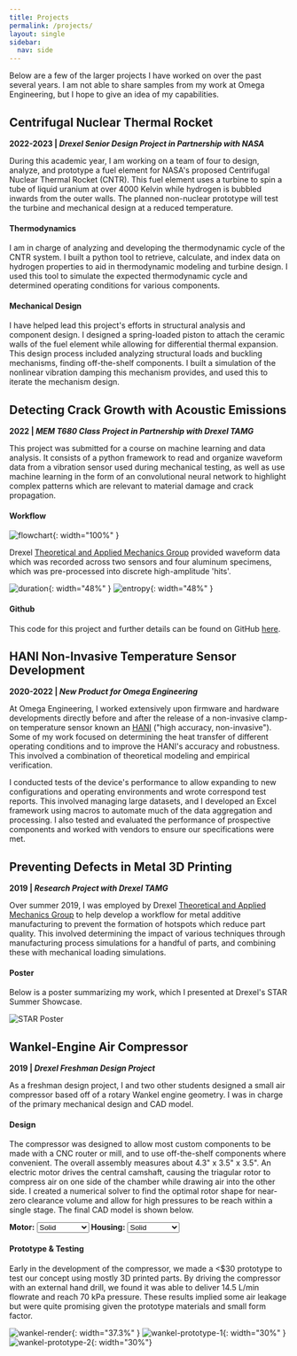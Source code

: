 ```yaml
---
title: Projects
permalink: /projects/
layout: single
sidebar:
  nav: side
---
```

Below are a few of the larger projects I have worked on over the past several years. I am not able to share samples from my work at Omega Engineering, but I hope to give an idea of my capabilities.

## Centrifugal Nuclear Thermal Rocket
**2022-2023 | *Drexel Senior Design Project in Partnership with NASA***

During this academic year, I am working on a team of four to design, analyze, and prototype a fuel element for NASA's proposed Centrifugal Nuclear Thermal Rocket (CNTR). This fuel element uses a turbine to spin a tube of liquid uranium at over 4000 Kelvin while hydrogen is bubbled inwards from the outer walls. The planned non-nuclear prototype will test the turbine and mechanical design at a reduced temperature.

#### Thermodynamics
I am in charge of analyzing and developing the thermodynamic cycle of the CNTR system. I built a python tool to retrieve, calculate, and index data on hydrogen properties to aid in thermodynamic modeling and turbine design. I used this tool to simulate the expected thermodynamic cycle and determined operating conditions for various components. 

#### Mechanical Design
I have helped lead this project's efforts in structural analysis and component design. I designed a spring-loaded piston to attach the ceramic walls of the fuel element while allowing for differential thermal expansion. This design process included analyzing structural loads and buckling mechanisms, finding off-the-shelf components. I built a simulation of the nonlinear vibration damping this mechanism provides, and used this to iterate the mechanism design. 

<script type="module" src="https://unpkg.com/@google/model-viewer/dist/model-viewer.min.js"></script>
<style> model-viewer#cfe {width: 100%; height: 300px;}</style>
<model-viewer id="cfe"  alt="CFE" src="/assets/cfe/cfe.glb" shadow-intensity="1" orientation="90deg 180deg 0deg" camera-controls touch-action="pan-y" min-camera-orbit="auto auto 5%" camera-orbit="0deg 90deg 50%"></model-viewer>

## Detecting Crack Growth with Acoustic Emissions
**2022 | *MEM T680 Class Project in Partnership with Drexel TAMG***

This project was submitted for a course on machine learning and data analysis. It consists of a python framework to read and organize waveform data from a vibration sensor used during mechanical testing, as well as use machine learning in the form of an convolutional neural network to highlight complex patterns which are relevant to material damage and crack propagation. 

#### Workflow
![flowchart](/assets/crack-growth/flowchart.svg){: width="100%" }

Drexel [Theoretical and Applied Mechanics Group](https://tamg.mem.drexel.edu/) provided waveform data which was recorded across two sensors and four aluminum specimens, which was pre-processed into discrete high-amplitude 'hits'.

![duration](/assets/crack-growth/duration.png){: width="48%" }
![entropy](/assets/crack-growth/entropy.png){: width="48%" }

#### Github
This code for this project and further details can be found on GitHub [here](https://github.com/daa97/AE-Crack-Growth).


## HANI Non-Invasive Temperature Sensor Development
**2020-2022 | *New Product for Omega Engineering***

At Omega Engineering, I worked extensively upon firmware and hardware developments directly before and after the release of a non-invasive clamp-on temperature sensor known an [HANI](https://landing.omega.com/hani/) ("high accuracy, non-invasive"). Some of my work focused on determining the heat transfer of different operating conditions and to improve the HANI's accuracy and robustness. This involved a combination of theoretical modeling and empirical verification. 

I conducted tests of the device's performance to allow expanding to new configurations and operating environments and wrote correspond test reports. This involved managing large datasets, and I developed an Excel framework using macros to automate much of the data aggregation and processing.  I also tested and evaluated the performance of prospective components and worked with vendors to ensure our specifications were met. 


## Preventing Defects in Metal 3D Printing
**2019 | *Research Project with Drexel TAMG***

Over summer 2019, I was employed by Drexel [Theoretical and Applied Mechanics Group](https://tamg.mem.drexel.edu/) to help develop a workflow for metal additive manufacturing to prevent the formation of hotspots which reduce part quality. This involved determining the impact of various techniques through manufacturing process simulations for a handful of parts, and combining these with mechanical loading simulations. 

#### Poster
Below is a poster summarizing  my work, which I presented at Drexel's STAR Summer Showcase.

![STAR Poster](/assets/star-poster.png)

## Wankel-Engine Air Compressor
**2019 | *Drexel Freshman Design Project***

As a freshman design project, I and two other students designed a small air compressor based off of a rotary Wankel engine geometry. I was in charge of the primary mechanical design and CAD model.

#### Design
The compressor was designed to allow most custom components to be made with a CNC router or mill, and to use off-the-shelf components where convenient. The overall assembly measures about 4.3" x 3.5" x 3.5". An electric motor drives the central camshaft, causing the triagular rotor to compress air on one side of the chamber while drawing air into the other side. I created a numerical solver to find the optimal rotor shape for near-zero clearance volume and allow for high pressures to be reach within a single stage. The final CAD model is shown below.

<div class="controls">
  <b>Motor:</b>
  <select id="mot">
    <option value=10>Solid</option>
    <option value=3>Transparent</option>
    <option value=0>Hide</option>
  </select>
  <b>Housing:</b>
  <select id="cas">
    <option value=10>Solid</option>
    <option value=3>Transparent</option>
    <option value=0>Hide</option>
  </select>
</div>
<style> model-viewer#wankel {width: 100%; height: 450px;}</style>
<model-viewer id="wankel" camera-controls touch-action="pan-y" interaction-prompt="none" src="/assets/wankel/wankel.glb" ar alt="A 3D model of a wankel-engine-style compressor" min-camera-orbit="auto auto 5%">
</model-viewer>
<script src="/wankel_model.js"></script>

#### Prototype & Testing
Early in the development of the compressor, we made a <$30 prototype to test our concept using mostly 3D printed parts. By driving the compressor with an external hand drill, we found it was able to deliver 14.5 L/min flowrate and reach 70 kPa pressure. These results implied some air leakage but were quite promising given the prototype materials and small form factor.

![wankel-render](/assets/wankel/wankel.gif){: width="37.3%" }
![wankel-prototype-1](/assets/wankel/proto1.jpg){: width="30%" }
![wankel-prototype-2](/assets/wankel/proto2.jpg){: width="30%"}